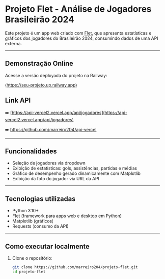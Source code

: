 # Projeto Flet - Análise de Jogadores Brasileirão 2024

Este projeto é um app web criado com [Flet](https://flet.dev/), que apresenta estatísticas e gráficos dos jogadores do Brasileirão 2024, consumindo dados de uma API externa.

---

## Demonstração Online

Acesse a versão deployada do projeto na Railway:

[(https://seu-projeto.up.railway.app)](https://magnificent-flow-production.up.railway.app/)  <!-- Substitua pelo link real -->

## Link API
➡️ [https://api-vercel2.vercel.app/api/jogadores](https://api-vercel2.vercel.app/api/jogadores)

➡️ https://github.com/marreiro204/api-vercel


---

## Funcionalidades

- Seleção de jogadores via dropdown
- Exibição de estatísticas: gols, assistências, partidas e médias
- Gráfico de desempenho gerado dinamicamente com Matplotlib
- Exibição da foto do jogador via URL da API

---

## Tecnologias utilizadas

- Python 3.10+
- Flet (framework para apps web e desktop em Python)
- Matplotlib (gráficos)
- Requests (consumo da API)

---

## Como executar localmente

1. Clone o repositório:
   ```bash
   git clone https://github.com/marreiro204/projeto-flet.git
   cd projeto-flet
